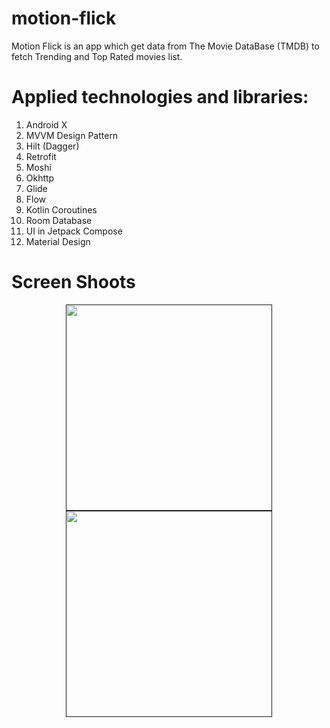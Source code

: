 # motion-flick
Motion Flick is an app which get data from The Movie DataBase (TMDB) to fetch Trending and Top Rated movies list.

# Applied technologies and libraries:
1) Android X
2) MVVM Design Pattern
3) Hilt (Dagger)
4) Retrofit 
5) Moshi
6) Okhttp
7) Glide
8) Flow
9) Kotlin Coroutines
10) Room Database
11) UI in Jetpack Compose
12) Material Design

# Screen Shoots

<div align="center">
   <a target="_blank" rel="noopener noreferrer" href="">
     <img src="https://user-images.githubusercontent.com/55230825/140015015-e3785fe2-d349-488f-9577-0f7be4df833e.jpg" width="330" style="max-width: 100%;"></a>
   <a target="_blank" rel="noopener noreferrer" href="">
     <img src="https://user-images.githubusercontent.com/55230825/140122633-453698a2-dcb0-40f4-a0ff-fc3adff4c92c.jpg" width="330" style="max-width: 100%;"></a>
  </div>
